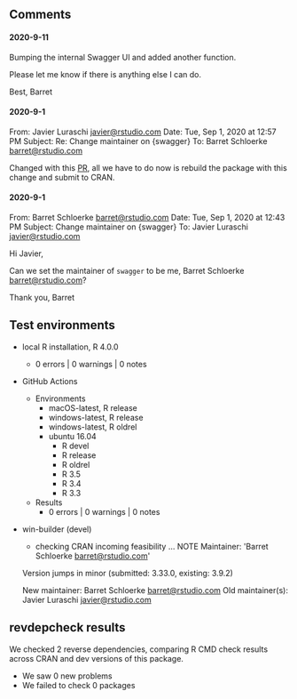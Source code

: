 ## Comments

#### 2020-9-11

Bumping the internal Swagger UI and added another function.

Please let me know if there is anything else I can do.

Best,
Barret

#### 2020-9-1
From: Javier Luraschi <javier@rstudio.com>
Date: Tue, Sep 1, 2020 at 12:57 PM
Subject: Re: Change maintainer on {swagger}
To: Barret Schloerke <barret@rstudio.com>


Changed with this [PR](https://github.com/rstudio/swagger/pull/16), all we have to do now is rebuild the package with this change and submit to CRAN.

#### 2020-9-1
From: Barret Schloerke <barret@rstudio.com>
Date: Tue, Sep 1, 2020 at 12:43 PM
Subject: Change maintainer on {swagger}
To: Javier Luraschi <javier@rstudio.com>

Hi Javier,

Can we set the maintainer of `swagger` to be me, Barret Schloerke <barret@rstudio.com>?

Thank you,
Barret


## Test environments

* local R installation, R 4.0.0
  * 0 errors | 0 warnings | 0 notes
* GitHub Actions
  * Environments
    * macOS-latest, R release
    * windows-latest, R release
    * windows-latest, R oldrel
    * ubuntu 16.04
      * R devel
      * R release
      * R oldrel
      * R 3.5
      * R 3.4
      * R 3.3
  * Results
    * 0 errors | 0 warnings | 0 notes


* win-builder (devel)
  * checking CRAN incoming feasibility ... NOTE
  Maintainer: 'Barret Schloerke <barret@rstudio.com>'

  Version jumps in minor (submitted: 3.33.0, existing: 3.9.2)

  New maintainer:
    Barret Schloerke <barret@rstudio.com>
  Old maintainer(s):
    Javier Luraschi <javier@rstudio.com>


## revdepcheck results

We checked 2 reverse dependencies, comparing R CMD check results across CRAN and dev versions of this package.

 * We saw 0 new problems
 * We failed to check 0 packages

